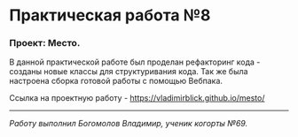 # Практическая работа №8

### Проект: Место.

В данной практической работе был проделан рефакторинг кода - созданы новые классы для структуривания кода.
Так же была настроена сборка готовой работы с помощью Вебпака.

Сcылка на проектную работу - https://vladimirblick.github.io/mesto/


***

_Работу выполнил Богомолов Владимир, ученик когорты №69._

